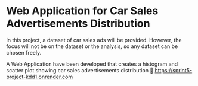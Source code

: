 # Web Application for Car Sales Advertisements Distribution

In this project, a dataset of car sales ads will be provided. However, the focus will not be on the dataset or the analysis, so any dataset can be chosen freely.

A Web Application have been developed that creates a histogram and scatter plot showing car sales advertisements distribution                                       🔗 https://sprint5-project-kdd1.onrender.com
